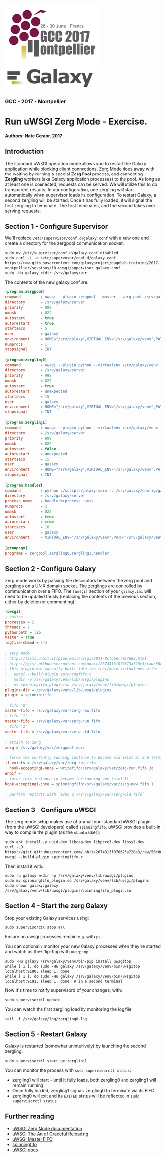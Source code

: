 ![GCC Logo](../../docs/shared-images/gcc2017_logo.png) ![galaxy logo](../../docs/shared-images/galaxy_logo_25percent_transparent.png)

### GCC - 2017 - Montpellier

# Run uWSGI Zerg Mode - Exercise.

#### Authors: Nate Coraor. 2017

## Introduction

The standard uWSGI operation mode allows you to restart the Galaxy application while blocking client connections. Zerg Mode does away with the waiting by running a special **Zerg Pool** process, and connecting **Zergling** workers (aka Galaxy application processes) to the pool. As long as at least one is connected, requests can be served. We will utilize this to do transparent restarts. In our configuration, one zergling will start automatically when supervisor loads its configuration. To restart Galaxy, a second zergling will be started. Once it has fully loaded, it will signal the first zergling to terminate. The first terminates, and the second takes over serving requests.

## Section 1 - Configure Supervisor

We'll replace `/etc/supervisor/conf.d/galaxy.conf` with a new one and create a directory for the zergpool communication socket:

```console
sudo mv /etc/supervisor/conf.d/galaxy.conf.disabled
sudo curl -L -o /etc/supervosor/conf.d/galaxy.conf https://raw.githubusercontent.com/galaxyproject/dagobah-training/2017-montpellier/sessions/10-uwsgi/supervisor_galaxy.conf
sudo -Hu galaxy mkdir /srv/galaxy/var
```

The contents of the new galaxy.conf are:

```ini
[program:zergpool]
command         = uwsgi --plugin zergpool --master --zerg-pool /srv/galaxy/var/zergpool.sock:127.0.0.1:4001 --logto /srv/galaxy/log/zergpool.log
directory       = /srv/galaxy/server
priority        = 899
umask           = 022
autostart       = true
autorestart     = true
startsecs       = 5
user            = galaxy
environment     = HOME="/srv/galaxy",VIRTUAL_ENV="/srv/galaxy/venv",PATH="/srv/galaxy/venv/bin:%(ENV_PATH)s"
numprocs        = 1
stopsignal      = INT

[program:zergling0]
command         = uwsgi --plugin python --virtualenv /srv/galaxy/venv --ini-paste /srv/galaxy/config/galaxy.ini --stats 127.0.0.1:9190 --logto /srv/galaxy/log/zergling0.log
directory       = /srv/galaxy/server
priority        = 999
umask           = 022
autostart       = true
autorestart     = unexpected
startsecs       = 15
user            = galaxy
environment     = HOME="/srv/galaxy",VIRTUAL_ENV="/srv/galaxy/venv",PATH="/srv/galaxy/venv/bin:%(ENV_PATH)s",DRMAA_LIBRARY_PATH="/usr/lib/slurm-drmaa/lib/libdrmaa.so.1"
stopsignal      = INT

[program:zergling1]
command         = uwsgi --plugin python --virtualenv /srv/galaxy/venv --ini-paste /srv/galaxy/config/galaxy.ini --stats 127.0.0.1:9191 --logto /srv/galaxy/log/zergling1.log
directory       = /srv/galaxy/server
priority        = 999
umask           = 022
autostart       = false
autorestart     = unexpected
startsecs       = 15
user            = galaxy
environment     = HOME="/srv/galaxy",VIRTUAL_ENV="/srv/galaxy/venv",PATH="/srv/galaxy/venv/bin:%(ENV_PATH)s",DRMAA_LIBRARY_PATH="/usr/lib/slurm-drmaa/lib/libdrmaa.so.1"
stopsignal      = INT

[program:handler]
command         = python ./scripts/galaxy-main -c /srv/galaxy/config/galaxy.ini --server-name=handler%(process_num)s --log-file /srv/galaxy/log/handler%(process_num)s.log
directory       = /srv/galaxy/server
process_name    = handler%(process_num)s
numprocs        = 2
umask           = 022
autostart       = true
autorestart     = true
startsecs       = 10
user            = galaxy
environment     = VIRTUAL_ENV="/srv/galaxy/venv",PATH="/srv/galaxy/venv/bin:%(ENV_PATH)s"

[group:gx]
programs = zergpool,zergling0,zergling1,handler
```

## Section 2 - Configure Galaxy

Zerg mode works by passing file descriptors between the zerg pool and zerglings on a UNIX domain socket. The zerglings are controlled by communication over a FIFO. The `[uwsgi]` section of your `galaxy.ini` will need to be updated thusly (replacing the contents of the previous section, either by deletion or commenting):

```ini
[uwsgi]
; basics
processes = 2
threads = 2
pythonpath = lib
master = True
logfile-chmod = 644

; zerg mode
; http://lists.unbit.it/pipermail/uwsgi/2014-October/007683.html
; https://gist.githubusercontent.com/unbit/2674313f070673a720e3/raw/56c804136c917ce1204b656f2d46e9988b48b1c7/spinningfifo.c
; this plugin was manually built into the test/main virtualenvs with:
;   uwsgi --build-plugin spinningfifo.c
;   mkdir -p /srv/galaxy/venv/lib/uwsgi/plugins
;   mv spinningfifo_plugin.so /srv/galaxy/venv/lib/uwsgi/plugins
plugins-dir = /srv/galaxy/venv/lib/uwsgi/plugins
plugin = spinningfifo

; fifo '0'
master-fifo = /srv/galaxy/var/zerg-new.fifo
; fifo '1'
master-fifo = /srv/galaxy/var/zerg-run.fifo
; fifo '2'
master-fifo = /srv/galaxy/var/zerg-old.fifo

; attach to zerg
zerg = /srv/galaxy/var/zergpool.sock

; force the currently running instance to become old (slot 2) and terminate
if-exists = /srv/galaxy/var/zerg-run.fifo
  hook-accepting1-once = writefifo:/srv/galaxy/var/zerg-run.fifo 2q
endif =
; force this instance to became the running one (slot 1)
hook-accepting1-once = spinningfifo:/srv/galaxy/var/zerg-new.fifo 1

; perform restarts with `echo q >/srv/galaxy/var/zerg-old.fifo`
```

## Section 3 - Configure uWSGI

The zerg mode setup makes use of a small non-standard uWSGI plugin (from the uWSGI developers) called `spinningfifo`. uWSGI provides a built-in way to compile the plugin (as the `ubuntu` user):

```console
sudo apt install -y uuid-dev libcap-dev libpcre3-dev libssl-dev
curl -LO https://gist.githubusercontent.com/unbit/2674313f070673a720e3/raw/56c804136c917ce1204b656f2d46e9988b48b1c7/spinningfifo.c
uwsgi --build-plugin spinningfifo.c
```

Then install it with:

```console
sudo -u galaxy mkdir -p /srv/galaxy/venv/lib/uwsgi/plugins
sudo mv spinningfifo_plugin.so /srv/galaxy/venv/lib/uwsgi/plugins
sudo chown galaxy:galaxy /srv/galaxy/venv/lib/uwsgi/plugins/spinningfifo_plugin.so
```

## Section 4 - Start the zerg Galaxy

Stop your existing Galaxy services using:

```console
sudo supervisorctl stop all
```

Ensure no uwsgi processes remain e.g. with `ps`.

You can optionally monitor your new Galaxy processes when they're started and watch as they flip-flop with `uwsgitop`:

```console
sudo -Hu galaxy /srv/galaxy/venv/bin/pip install uwsgitop
while [ 1 ]; do sudo -Hu galaxy /srv/galaxy/venv/bin/uwsgitop localhost:9190; sleep 1; done
while [ 1 ]; do sudo -Hu galaxy /srv/galaxy/venv/bin/uwsgitop localhost:9191; sleep 1; done  # in a second terminal
```

Now it's time to notify supervisord of your changes, with:

```console
sudo supervisorctl update
```

You can watch the first zergling load by monitoring the log file:

```console
tail -f /srv/galaxy/log/zergling0.log
```

## Section 5 - Restart Galaxy

Galaxy is restarted (somewhat unintuitively) by launching the second zergling:

```console
sudo supervisorctl start gx:zergling1
```

You can monitor the process with `sudo supervisorctl status`:

- zergling1 will start - until it fully loads, both zergling0 and zergling1 will remain running
- Once fully loaded, zergling1 signals zergling0 to terminate via its FIFO
- zergling0 will exit and its `EXITED` status will be reflected in `sudo supervisorctl status`

## Further reading

- [uWSGI Zerg Mode documentation](http://uwsgi-docs.readthedocs.io/en/latest/Zerg.html)
- [uWSGI The Art of Graceful Reloading](http://uwsgi-docs.readthedocs.io/en/latest/articles/TheArtOfGracefulReloading.html)
- [uWSGI Master FIFO](http://uwsgi-docs.readthedocs.io/en/latest/MasterFIFO.html)
- [spinningfifo](http://lists.unbit.it/pipermail/uwsgi/2014-October/007683.html)
- [uWSGI docs](http://uwsgi-docs.readthedocs.org/)
